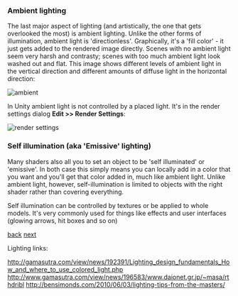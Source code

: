 ### Ambient lighting

The last major aspect of lighting (and artistically, the one that gets overlooked the most) is ambient lighting.  Unlike the other forms of illumination, ambient light is 'directionless'.  Graphically, it's a 'fill color' - it just gets added to the rendered image directly. Scenes with no ambient light seem very harsh and contrasty; scenes with too much ambient light look washed out and flat.  This image shows different levels of ambient light in the vertical direction and different amounts of diffuse light in the horizontal direction:

![ambient](http://csis.pace.edu/~marchese/CG/Lect15/cg_l15_files/image011.jpg)

In Unity ambient light is not controlled by a placed light. It's in the render settings dialog **Edit >> Render Settings**:

![render settings](http://cdn.tutsplus.com/active/uploads/legacy/tuts/270_IntroToUnityPart1/images/unity-render-settings.gif)

### Self illumination (aka 'Emissive' lighting)

Many shaders also all you to set an object to be 'self illuminated' or 'emissive'.  In both case this simply means you can locally add in a color that you want and you'll get that color added in, much like ambient light.  Unlike ambient light, however, self-illumination is limited to objects with the right shader rather than covering everything. 

Self illumination can be controlled by textures or be applied to whole models. It's very commonly used for things like effects and user interfaces (glowing arrows, hit boxes and so on) 

[back](2-6-reflectivity) [next](2-8-shaders-materials)

Lighting links:


http://gamasutra.com/view/news/192391/Lighting_design_fundamentals_How_and_where_to_use_colored_light.php
http://www.gamasutra.com/view/news/196583/www.daionet.gr.jp/~masa/rthdribl
http://bensimonds.com/2010/06/03/lighting-tips-from-the-masters/